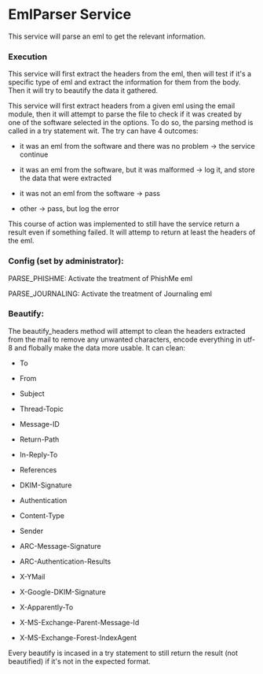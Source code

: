 # EmlParser Service

This service will parse an eml to get the relevant information.

### Execution

This service will first extract the headers from the eml, then will test if it's a specific type of eml
and extract the information for them from the body. Then it will try to beautify the data it gathered.

This service will first extract headers from a given eml using the email module, then it will attempt
to parse the file to check if it was created by one of the software selected in the options. 
To do so, the parsing method is called in a try statement wit. The try can have 4 outcomes:

* it was an eml from the software and there was no problem -> the service continue

* it was an eml from the software, but it was malformed -> log it, and store the data that were extracted

* it was not an eml from the software -> pass

* other -> pass, but log the error

This course of action was implemented to still have the service return a result even if something failed.
It will attemp to return at least the headers of the eml.


### Config (set by administrator):

PARSE_PHISHME: Activate the treatment of PhishMe eml

PARSE_JOURNALING:	Activate the treatment of Journaling eml


### Beautify:

The beautify_headers method will attempt to clean the headers extracted from the mail to remove any unwanted
characters, encode everything in utf-8 and flobally make the data more usable.
It can clean:

* To

* From 

* Subject

* Thread-Topic

* Message-ID

* Return-Path

* In-Reply-To

* References

* DKIM-Signature

* Authentication

* Content-Type

* Sender

* ARC-Message-Signature

* ARC-Authentication-Results

* X-YMail

* X-Google-DKIM-Signature

* X-Apparently-To

* X-MS-Exchange-Parent-Message-Id

* X-MS-Exchange-Forest-IndexAgent

Every beautify is incased in a try statement to still return the result (not beautified) if it's not in the expected format.
